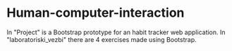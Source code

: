 # Human-computer-interaction
In "Project" is a Bootstrap prototype for an habit tracker web application. 
In "laboratoriski_vezbi" there are 4 exercises made using Bootstrap.
